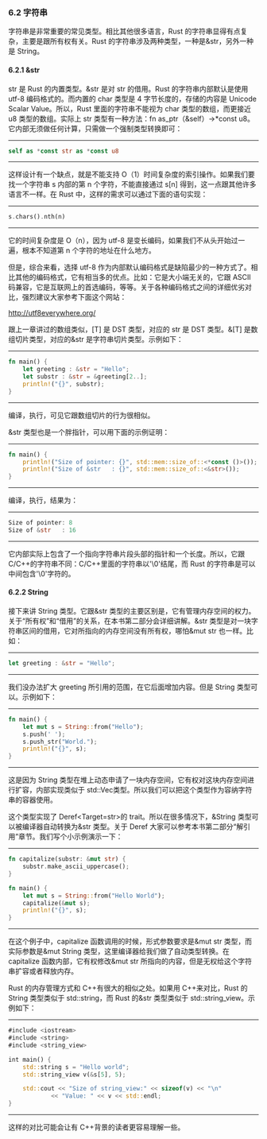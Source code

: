 ### 6.2 字符串

字符串是非常重要的常见类型。相比其他很多语言，Rust 的字符串显得有点复杂，主要是跟所有权有关。Rust 的字符串涉及两种类型，一种是&str，另外一种是 String。

#### 6.2.1 &str

str 是 Rust 的内置类型。&str 是对 str 的借用。Rust 的字符串内部默认是使用 utf-8 编码格式的。而内置的 char 类型是 4 字节长度的，存储的内容是 Unicode Scalar Value。所以，Rust 里面的字符串不能视为 char 类型的数组，而更接近 u8 类型的数组。实际上 str 类型有一种方法：fn as\_ptr（&self）->\*const u8。它内部无须做任何计算，只需做一个强制类型转换即可：

---

```rust
self as *const str as *const u8
```

---

这样设计有一个缺点，就是不能支持 O（1）时间复杂度的索引操作。如果我们要找一个字符串 s 内部的第 n 个字符，不能直接通过 s\[n\] 得到，这一点跟其他许多语言不一样。在 Rust 中，这样的需求可以通过下面的语句实现：

---

```rust
s.chars().nth(n)
```

---

它的时间复杂度是 O（n），因为 utf-8 是变长编码，如果我们不从头开始过一遍，根本不知道第 n 个字符的地址在什么地方。

但是，综合来看，选择 utf-8 作为内部默认编码格式是缺陷最少的一种方式了。相比其他的编码格式，它有相当多的优点。比如：它是大小端无关的，它跟 ASCII 码兼容，它是互联网上的首选编码，等等。关于各种编码格式之间的详细优劣对比，强烈建议大家参考下面这个网站：

<http://utf8everywhere.org/>   

跟上一章讲过的数组类似，\[T\] 是 DST 类型，对应的 str 是 DST 类型。&\[T\] 是数组切片类型，对应的&str 是字符串切片类型。示例如下：

---

```rust
fn main() {
    let greeting : &str = "Hello";
    let substr : &str = &greeting[2..];
    println!("{}", substr);
}
```

---

编译，执行，可见它跟数组切片的行为很相似。

&str 类型也是一个胖指针，可以用下面的示例证明：

---

```rust
fn main() {
    println!("Size of pointer: {}", std::mem::size_of::<*const ()>());
    println!("Size of &str   : {}", std::mem::size_of::<&str>());
}
```

---

编译，执行，结果为：

---

```rust
Size of pointer: 8
Size of &str   : 16
```

---

它内部实际上包含了一个指向字符串片段头部的指针和一个长度。所以，它跟 C/C++的字符串不同：C/C++里面的字符串以'\\0'结尾，而 Rust 的字符串是可以中间包含'\\0'字符的。

#### 6.2.2 String

接下来讲 String 类型。它跟&str 类型的主要区别是，它有管理内存空间的权力。关于“所有权”和“借用”的关系，在本书第二部分会详细讲解。&str 类型是对一块字符串区间的借用，它对所指向的内存空间没有所有权，哪怕&mut str 也一样。比如：

---

```rust
let greeting : &str = "Hello";
```

---

我们没办法扩大 greeting 所引用的范围，在它后面增加内容。但是 String 类型可以。示例如下：

---

```rust
fn main() {
    let mut s = String::from("Hello");
    s.push(' ');
    s.push_str("World.");
    println!("{}", s);
}
```

---

这是因为 String 类型在堆上动态申请了一块内存空间，它有权对这块内存空间进行扩容，内部实现类似于 std::Vec<u8>类型。所以我们可以把这个类型作为容纳字符串的容器使用。

这个类型实现了 Deref<Target=str>的 trait。所以在很多情况下，&String 类型可以被编译器自动转换为&str 类型。关于 Deref 大家可以参考本书第二部分“解引用”章节。我们写个小示例演示一下：

---

```rust
fn capitalize(substr: &mut str) {
    substr.make_ascii_uppercase();
}

fn main() {
    let mut s = String::from("Hello World");
    capitalize(&mut s);
    println!("{}", s);
}
```

---

在这个例子中，capitalize 函数调用的时候，形式参数要求是&mut str 类型，而实际参数是&mut String 类型，这里编译器给我们做了自动类型转换。在 capitalize 函数内部，它有权修改&mut str 所指向的内容，但是无权给这个字符串扩容或者释放内存。

Rust 的内存管理方式和 C++有很大的相似之处。如果用 C++来对比，Rust 的 String 类型类似于 std::string，而 Rust 的&str 类型类似于 std::string\_view。示例如下：

---

```rust
#include <iostream>
#include <string>
#include <string_view>

int main() {
    std::string s = "Hello world";
    std::string_view v(&s[5], 5);

    std::cout << "Size of string_view:" << sizeof(v) << "\n"
            << "Value: " << v << std::endl;
}
```

---

这样的对比可能会让有 C++背景的读者更容易理解一些。
